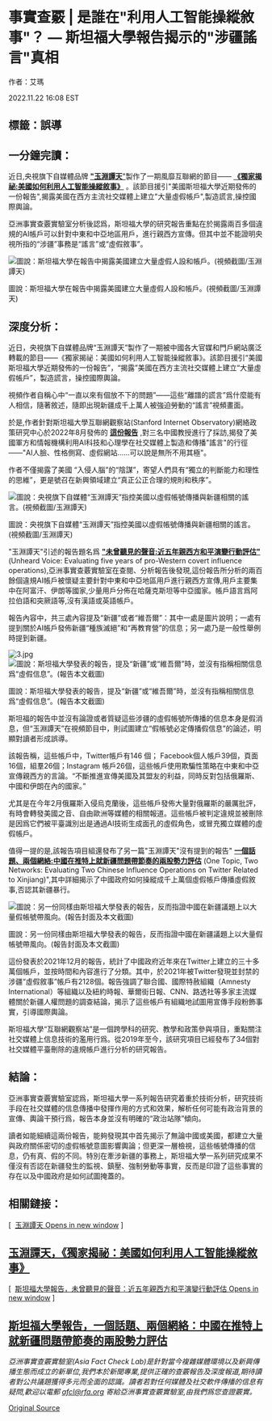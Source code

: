 # 事實查覈 | 是誰在"利用人工智能操縱敘事"？ — 斯坦福大學報告揭示的"涉疆謠言"真相

作者：艾瑪

2022.11.22 16:08 EST

## 標籤：誤導

## 一分鐘完讀：

近日,央視旗下自媒體品牌  [**"玉淵譚天**"](https://weibo.com/u/7040797671)製作了一期風靡互聯網的節目——  [**《獨家揭祕:美國如何利用人工智能操縱敘事》**](https://finance.sina.com.cn/chanjing/cyxw/2022-09-30/doc-imqmmtha9374973.shtml) 。該節目援引"美國斯坦福大學近期發佈的一份報告",揭露美國在西方主流社交媒體上建立"大量虛假帳戶",製造謊言,操控國際輿論。

亞洲事實查覈實驗室分析後認爲，斯坦福大學的研究報告重點在於揭露兩百多個違規的AI帳戶可以針對中東和中亞地區用戶，進行親西方宣傳。但其中並不能證明央視所指的“涉疆”事務是“謠言”或“虛假敘事”。

![圖說：斯坦福大學在報告中揭露美國建立大量虛假人設和帳戶。(視頻截圖/玉淵譚天)](images/4VYAPQ7LDFVVJLXYRGO4N7JSUY.jpg)

圖說：斯坦福大學在報告中揭露美國建立大量虛假人設和帳戶。(視頻截圖/玉淵譚天)

## 深度分析：

近日，央視旗下自媒體品牌“玉淵譚天”製作了一期被中國各大官媒和門戶網站廣泛轉載的節目——《獨家揭祕：美國如何利用人工智能操縱敘事》。該節目援引“美國斯坦福大學近期發佈的一份報告”，“揭露”美國在西方主流社交媒體上建立“大量虛假帳戶”，製造謊言，操控國際輿論。

視頻作者自稱心中“一直以來有個放不下的問題”——這些“離譜的謊言”爲什麼能有人相信，隨著敘述，隨即出現新疆成千上萬人被強迫勞動的“謠言”視頻畫面。

於是,作者針對斯坦福大學互聯網觀察站(Stanford Internet Observatory)網絡政策研究中心於2022年8月發佈的  [**這份報告**](https://cyber.fsi.stanford.edu/io/publication/unheard-voice-evaluating-five-years-pro-western-covert-influence-operations-takedown) ,對三名中國教授進行了採訪,揭發了美國軍方和情報機構利用AI科技和心理學在社交媒體上製造和傳播"謠言"的行徑——"AI人臉、性格側寫、虛假網站……可以說是無所不用其極"。

作者不僅揭露了美國 “入侵人腦”的“陰謀”，寄望人們具有“獨立的判斷能力和理性的思維”，更是號召在新興領域建立“真正公正合理的規則和秩序”。

![圖說：央視旗下自媒體“玉淵譚天”指控美國以虛假帳號傳播與新疆相關的謠言。(視頻截圖/玉淵譚天)](images/ZEBHELFAUHCNBCUXQETIYHGRGE.jpg)

圖說：央視旗下自媒體“玉淵譚天”指控美國以虛假帳號傳播與新疆相關的謠言。(視頻截圖/玉淵譚天)

"玉淵譚天"引述的報告題名爲 **["未曾聽見的聲音:近五年親西方和平演變行動評估"](https://cyber.fsi.stanford.edu/io/publication/unheard-voice-evaluating-five-years-pro-western-covert-influence-operations-takedown)** (Unheard Voice: Evaluating five years of pro-Western covert influence operations),亞洲事實查覈實驗室在查閱、分析報告後發現,這份報告所分析的兩百餘個違規AI帳戶被懷疑主要針對中東和中亞地區用戶進行親西方宣傳,用戶主要集中在阿富汗、伊朗等國家,少量用戶分佈在哈薩克斯坦等中亞國家。帳戶語言爲阿拉伯語和突厥語等,沒有漢語或英語帳戶。

報告內容中，共三處內容提及“新疆”或者“維吾爾”：其中一處是圖片說明；一處有提到關於AI帳戶發佈新疆“種族滅絕”和“再教育營”的信息；另一處乃是一般性舉例時提到新疆。

![3.jpg](images/GN72EZROHL4F5WYYXLX7BW2M6I.jpg)![圖說：斯坦福大學發表的報告，提及“新疆”或“維吾爾”時，並沒有指稱相關信息爲“虛假信息”。(報告本文截圖)](images/S7RVK6OOLHJFHLOMOP2WMPUKCM.jpg)

圖說：斯坦福大學發表的報告，提及“新疆”或“維吾爾”時，並沒有指稱相關信息爲“虛假信息”。(報告本文截圖)

斯坦福的報告中並沒有論證或者質疑這些涉疆的虛假帳號所傳播的信息本身是假消息，但“玉淵譚天”在視頻節目中，則試圖建立“假帳號必定傳播假信息”的論述，明顯對讀者形成誤導。

該報告稱，這些帳戶中，Twitter帳戶有146 個； Facebook個人帳戶39個，頁面16個，組羣26個；Instagram 帳戶26個，這些帳戶使用欺騙性策略在中東和中亞宣傳親西方的言論。“不斷推進宣傳美國及其盟友的利益，同時反對包括俄羅斯、中國和伊朗在內的國家。”

尤其是在今年2月俄羅斯入侵烏克蘭後，這些帳戶發佈大量對俄羅斯的嚴厲批評，有時會轉發美國之音、自由歐洲等媒體的相關報道。這些帳戶被判定違規並被刪除是因爲它們被平臺識別出是通過AI技術生成面孔的虛假角色，或冒充獨立媒體的虛假帳戶。

值得一提的是,該報告項目組還發布了另一篇"玉淵譚天"沒有提到的報告"  [**一個話題、兩個網絡:中國在推特上就新疆問題帶節奏的兩股勢力評估**](https://cyber.fsi.stanford.edu/io/publication/one-topic-two-networks) (One Topic, Two Networks: Evaluating Two Chinese Influence Operations on Twitter Related to Xinjiang)",其中詳細揭示了中國政府如何操縱成千上萬個虛假帳戶傳播虛假敘事,否認其新疆暴行。

![圖說：另一份同樣由斯坦福大學發表的報告，反而指證中國在新疆議題上以大量假帳號帶風向。(報告封面及本文截圖)](images/JLNBYAJC53BYR2TYCB7ZWYUUUY.jpg)

圖說：另一份同樣由斯坦福大學發表的報告，反而指證中國在新疆議題上以大量假帳號帶風向。(報告封面及本文截圖)

這份發表於2021年12月的報告，統計了中國政府近年來在Twitter上建立的三十多萬個帳戶，並按時間和內容進行了分類。其中，於2021年被Twitter發現並封禁的涉疆“虛假敘事”帳戶有2128個。報告強調了聯合國、國際特赦組織（Amnesty International）等組織以及紐約時報、華爾街日報、CNN、路透社等多家主流媒體關於新疆人權問題的調查結論，揭示了這些帳戶有組織地試圖用宣傳手段粉飾事實，引導國際輿論。

斯坦福大學“互聯網觀察站”是一個跨學科的研究、教學和政策參與項目，重點關注社交媒體上信息技術的濫用行爲。從2019年至今，該研究項目已經發布了34個對社交媒體平臺刪除的違規帳戶進行分析的研究報告。

## 結論：

亞洲事實查覈實驗室認爲，斯坦福大學一系列報告研究着重於技術分析，研究技術手段在社交媒體的信息傳播中發揮作用的方式和效果，解析任何可能有政治背景的宣傳、輿論干預行爲，報告本身並沒有明確的“政治站隊”傾向。

讀者如能細續這兩份報告，能夠發現其中首先揭示了無論中國或美國，都建立大量與政府關係密切的虛假帳號意圖影響輿論；但更深一層檢視，這些帳號傳播的信息，仍有真、假的不同。特別在牽涉新疆的事務上，斯坦福大學一系列研究成果不僅沒有否認在新疆發生的監視、鎮壓、強制勞動等事實，反而是印證了這些事實的存在以及中國政府是如何試圖掩蓋的。

## 相關鏈接：

[  [玉淵譚天 Opens in new window](https://weibo.com/u/7040797671) ]

## [玉淵譚天，《獨家揭祕：美國如何利用人工智能操縱敘事》](https：//finance.sina.com.cn/chanjing/cyxw/2022-09-30/doc-imqmmtha9374973.shtml)

[  [斯坦福大學報告，未曾聽見的聲音：近五年親西方和平演變行動評估 Opens in new window](https://cyber.fsi.stanford.edu/io/publication/unheard-voice-evaluating-five-years-pro-western-covert-influence-operations-takedown) ]

## [斯坦福大學報告，一個話題、兩個網絡：中國在推特上就新疆問題帶節奏的兩股勢力評估](https：//cyber.fsi.stanford.edu/io/publication/one-topic-two-networks)

*亞洲事實查覈實驗室(Asia Fact Check Lab)是針對當今複雜媒體環境以及新興傳播生態而成立的新單位,我們本於新聞專業,提供正確的查覈報告及深度報道,期待讀者對公共議題獲得多元而全面的認識。讀者若對任何媒體及社交軟件傳播的信息有疑問,歡迎以電郵*  [*afcl@rfa.org*](mailto:afcl@rfa.org)  *寄給亞洲事實查覈實驗室,由我們爲您查證覈實。*



[Original Source](https://www.rfa.org/mandarin/shishi-hecha/hc-11182022134156.html)